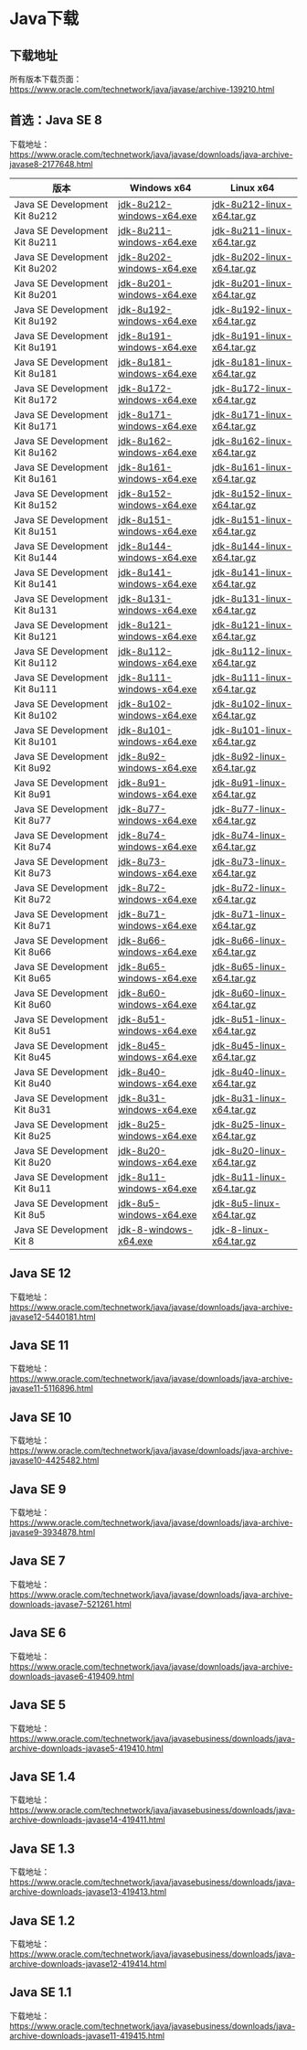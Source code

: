 # Java下载

## 下载地址
所有版本下载页面：https://www.oracle.com/technetwork/java/javase/archive-139210.html

## 首选：Java SE 8
下载地址：https://www.oracle.com/technetwork/java/javase/downloads/java-archive-javase8-2177648.html

| 版本 | Windows x64 | Linux x64
| ---- | ---- | ---- |
| Java SE Development Kit 8u212 | [jdk-8u212-windows-x64.exe](https://download.oracle.com/otn/java/jdk/8u212-b10/59066701cf1a433da9770636fbc4c9aa/jdk-8u212-windows-x64.exe) | [jdk-8u212-linux-x64.tar.gz](https://download.oracle.com/otn/java/jdk/8u212-b10/59066701cf1a433da9770636fbc4c9aa/jdk-8u212-linux-x64.tar.gz) |
| Java SE Development Kit 8u211 | [jdk-8u211-windows-x64.exe](https://download.oracle.com/otn/java/jdk/8u211-b12/478a62b7d4e34b78b671c754eaaf38ab/jdk-8u211-windows-x64.exe) | [jdk-8u211-linux-x64.tar.gz](https://download.oracle.com/otn/java/jdk/8u211-b12/478a62b7d4e34b78b671c754eaaf38ab/jdk-8u211-linux-x64.tar.gz) |
| Java SE Development Kit 8u202 | [jdk-8u202-windows-x64.exe](https://download.oracle.com/otn/java/jdk/8u202-b08/1961070e4c9b4e26a04e7f5a083f551e/jdk-8u202-windows-x64.exe) | [jdk-8u202-linux-x64.tar.gz](https://download.oracle.com/otn/java/jdk/8u202-b08/1961070e4c9b4e26a04e7f5a083f551e/jdk-8u202-linux-x64.tar.gz) |
| Java SE Development Kit 8u201 | [jdk-8u201-windows-x64.exe](https://download.oracle.com/otn/java/jdk/8u201-b09/42970487e3af4f5aa5bca3f542482c60/jdk-8u201-windows-x64.exe) | [jdk-8u201-linux-x64.tar.gz](https://download.oracle.com/otn/java/jdk/8u201-b09/42970487e3af4f5aa5bca3f542482c60/jdk-8u201-linux-x64.tar.gz) |
| Java SE Development Kit 8u192 | [jdk-8u192-windows-x64.exe](http://download.oracle.com/otn/java/jdk/8u192-b12/750e1c8617c5452694857ad95c3ee230/jdk-8u192-windows-x64.exe) | [jdk-8u192-linux-x64.tar.gz](http://download.oracle.com/otn/java/jdk/8u192-b12/750e1c8617c5452694857ad95c3ee230/jdk-8u192-linux-x64.tar.gz) |
| Java SE Development Kit 8u191 | [jdk-8u191-windows-x64.exe](http://download.oracle.com/otn/java/jdk/8u191-b12/2787e4a523244c269598db4e85c51e0c/jdk-8u191-windows-x64.exe) | [jdk-8u191-linux-x64.tar.gz](http://download.oracle.com/otn/java/jdk/8u191-b12/2787e4a523244c269598db4e85c51e0c/jdk-8u191-linux-x64.tar.gz) |
| Java SE Development Kit 8u181 | [jdk-8u181-windows-x64.exe](https://download.oracle.com/otn/java/jdk/8u181-b13/96a7b8442fe848ef90c96a2fad6ed6d1/jdk-8u181-windows-x64.exe) | [jdk-8u181-linux-x64.tar.gz](https://download.oracle.com/otn/java/jdk/8u181-b13/96a7b8442fe848ef90c96a2fad6ed6d1/jdk-8u181-linux-x64.tar.gz) |
| Java SE Development Kit 8u172 | [jdk-8u172-windows-x64.exe](https://download.oracle.com/otn/java/jdk/8u172-b11/a58eab1ec242421181065cdc37240b08/jdk-8u172-windows-x64.exe) | [jdk-8u172-linux-x64.tar.gz](https://download.oracle.com/otn/java/jdk/8u172-b11/a58eab1ec242421181065cdc37240b08/jdk-8u172-linux-x64.tar.gz) |
| Java SE Development Kit 8u171 | [jdk-8u171-windows-x64.exe](https://download.oracle.com/otn/java/jdk/8u171-b11/512cd62ec5174c3487ac17c61aaa89e8/jdk-8u171-windows-x64.exe) | [jdk-8u171-linux-x64.tar.gz](https://download.oracle.com/otn/java/jdk/8u171-b11/512cd62ec5174c3487ac17c61aaa89e8/jdk-8u171-linux-x64.tar.gz) |
| Java SE Development Kit 8u162 | [jdk-8u162-windows-x64.exe](https://download.oracle.com/otn/java/jdk/8u162-b12/0da788060d494f5095bf8624735fa2f1/jdk-8u162-windows-x64.exe) | [jdk-8u162-linux-x64.tar.gz](https://download.oracle.com/otn/java/jdk/8u162-b12/0da788060d494f5095bf8624735fa2f1/jdk-8u162-linux-x64.tar.gz) |
| Java SE Development Kit 8u161 | [jdk-8u161-windows-x64.exe](https://download.oracle.com/otn/java/jdk/8u161-b12/2f38c3b165be4555a1fa6e98c45e0808/jdk-8u161-windows-x64.exe) | [jdk-8u161-linux-x64.tar.gz](https://download.oracle.com/otn/java/jdk/8u161-b12/2f38c3b165be4555a1fa6e98c45e0808/jdk-8u161-linux-x64.tar.gz) |
| Java SE Development Kit 8u152 | [jdk-8u152-windows-x64.exe](https://download.oracle.com/otn/java/jdk/8u152-b16/aa0333dd3019491ca4f6ddbe78cdb6d0/jdk-8u152-windows-x64.exe) | [jdk-8u152-linux-x64.tar.gz](https://download.oracle.com/otn/java/jdk/8u152-b16/aa0333dd3019491ca4f6ddbe78cdb6d0/jdk-8u152-linux-x64.tar.gz) |
| Java SE Development Kit 8u151 | [jdk-8u151-windows-x64.exe](https://download.oracle.com/otn/java/jdk/8u151-b12/e758a0de34e24606bca991d704f6dcbf/jdk-8u151-windows-x64.exe) | [jdk-8u151-linux-x64.tar.gz](https://download.oracle.com/otn/java/jdk/8u151-b12/e758a0de34e24606bca991d704f6dcbf/jdk-8u151-linux-x64.tar.gz) |
| Java SE Development Kit 8u144 | [jdk-8u144-windows-x64.exe](https://download.oracle.com/otn/java/jdk/8u144-b01/090f390dda5b47b9b721c7dfaa008135/jdk-8u144-windows-x64.exe) | [jdk-8u144-linux-x64.tar.gz](https://download.oracle.com/otn/java/jdk/8u144-b01/090f390dda5b47b9b721c7dfaa008135/jdk-8u144-linux-x64.tar.gz) |
| Java SE Development Kit 8u141 | [jdk-8u141-windows-x64.exe](https://download.oracle.com/otn/java/jdk/8u141-b15/336fa29ff2bb4ef291e347e091f7f4a7/jdk-8u141-windows-x64.exe) | [jdk-8u141-linux-x64.tar.gz](https://download.oracle.com/otn/java/jdk/8u141-b15/336fa29ff2bb4ef291e347e091f7f4a7/jdk-8u141-linux-x64.tar.gz) |
| Java SE Development Kit 8u131 | [jdk-8u131-windows-x64.exe](https://download.oracle.com/otn/java/jdk/8u131-b11/d54c1d3a095b4ff2b6607d096fa80163/jdk-8u131-windows-x64.exe) | [jdk-8u131-linux-x64.tar.gz](https://download.oracle.com/otn/java/jdk/8u131-b11/d54c1d3a095b4ff2b6607d096fa80163/jdk-8u131-linux-x64.tar.gz) |
| Java SE Development Kit 8u121 | [jdk-8u121-windows-x64.exe](https://download.oracle.com/otn/java/jdk/8u121-b13/e9e7ea248e2c4826b92b3f075a80e441/jdk-8u121-windows-x64.exe) | [jdk-8u121-linux-x64.tar.gz](https://download.oracle.com/otn/java/jdk/8u121-b13/e9e7ea248e2c4826b92b3f075a80e441/jdk-8u121-linux-x64.tar.gz) |
| Java SE Development Kit 8u112 | [jdk-8u112-windows-x64.exe](https://download.oracle.com/otn/java/jdk/8u112-b15/jdk-8u112-windows-x64.exe) | [jdk-8u112-linux-x64.tar.gz](https://download.oracle.com/otn/java/jdk/8u112-b15/jdk-8u112-linux-x64.tar.gz) |
| Java SE Development Kit 8u111 | [jdk-8u111-windows-x64.exe](https://download.oracle.com/otn/java/jdk/8u111-b14/jdk-8u111-windows-x64.exe) | [jdk-8u111-linux-x64.tar.gz](https://download.oracle.com/otn/java/jdk/8u111-b14/jdk-8u111-linux-x64.tar.gz) |
| Java SE Development Kit 8u102 | [jdk-8u102-windows-x64.exe](https://download.oracle.com/otn/java/jdk/8u102-b14/jdk-8u102-windows-x64.exe) | [jdk-8u102-linux-x64.tar.gz](https://download.oracle.com/otn/java/jdk/8u102-b14/jdk-8u102-linux-x64.tar.gz) |
| Java SE Development Kit 8u101 | [jdk-8u101-windows-x64.exe](https://download.oracle.com/otn/java/jdk/8u101-b13/jdk-8u101-windows-x64.exe) | [jdk-8u101-linux-x64.tar.gz](https://download.oracle.com/otn/java/jdk/8u101-b13/jdk-8u101-linux-x64.tar.gz) |
| Java SE Development Kit 8u92 | [jdk-8u92-windows-x64.exe](https://download.oracle.com/otn/java/jdk/8u92-b14/jdk-8u92-windows-x64.exe) | [jdk-8u92-linux-x64.tar.gz](https://download.oracle.com/otn/java/jdk/8u92-b14/jdk-8u92-linux-x64.tar.gz) |
| Java SE Development Kit 8u91 | [jdk-8u91-windows-x64.exe](https://download.oracle.com/otn/java/jdk/8u91-b15/jdk-8u91-windows-x64.exe) | [jdk-8u91-linux-x64.tar.gz](https://download.oracle.com/otn/java/jdk/8u91-b14/jdk-8u91-linux-x64.tar.gz) |
| Java SE Development Kit 8u77 | [jdk-8u77-windows-x64.exe](https://download.oracle.com/otn/java/jdk/8u77-b03/jdk-8u77-windows-x64.exe) | [jdk-8u77-linux-x64.tar.gz](https://download.oracle.com/otn/java/jdk/8u77-b03/jdk-8u77-linux-x64.tar.gz) |
| Java SE Development Kit 8u74 | [jdk-8u74-windows-x64.exe](https://download.oracle.com/otn/java/jdk/8u74-b02/jdk-8u74-windows-x64.exe) | [jdk-8u74-linux-x64.tar.gz](https://download.oracle.com/otn/java/jdk/8u74-b02/jdk-8u74-linux-x64.tar.gz) |
| Java SE Development Kit 8u73 | [jdk-8u73-windows-x64.exe](https://download.oracle.com/otn/java/jdk/8u73-b02/jdk-8u73-windows-x64.exe) | [jdk-8u73-linux-x64.tar.gz](https://download.oracle.com/otn/java/jdk/8u73-b02/jdk-8u73-linux-x64.tar.gz) |
| Java SE Development Kit 8u72 | [jdk-8u72-windows-x64.exe](https://download.oracle.com/otn/java/jdk/8u72-b15/jdk-8u72-windows-x64.exe) | [jdk-8u72-linux-x64.tar.gz](https://download.oracle.com/otn/java/jdk/8u72-b15/jdk-8u72-linux-x64.tar.gz) |
| Java SE Development Kit 8u71 | [jdk-8u71-windows-x64.exe](https://download.oracle.com/otn/java/jdk/8u71-b15/jdk-8u71-windows-x64.exe) | [jdk-8u71-linux-x64.tar.gz](https://download.oracle.com/otn/java/jdk/8u71-b15/jdk-8u71-linux-x64.tar.gz) |
| Java SE Development Kit 8u66 | [jdk-8u66-windows-x64.exe](https://download.oracle.com/otn/java/jdk/8u66-b18/jdk-8u66-windows-x64.exe) | [jdk-8u66-linux-x64.tar.gz](https://download.oracle.com/otn/java/jdk/8u66-b17/jdk-8u66-linux-x64.tar.gz) |
| Java SE Development Kit 8u65 | [jdk-8u65-windows-x64.exe](https://download.oracle.com/otn/java/jdk/8u65-b17/jdk-8u65-windows-x64.exe) | [jdk-8u65-linux-x64.tar.gz](https://download.oracle.com/otn/java/jdk/8u65-b17/jdk-8u65-linux-x64.tar.gz) |
| Java SE Development Kit 8u60 | [jdk-8u60-windows-x64.exe](https://download.oracle.com/otn/java/jdk/8u60-b27/jdk-8u60-windows-x64.exe) | [jdk-8u60-linux-x64.tar.gz](https://download.oracle.com/otn/java/jdk/8u60-b27/jdk-8u60-linux-x64.tar.gz) |
| Java SE Development Kit 8u51 | [jdk-8u51-windows-x64.exe](https://download.oracle.com/otn/java/jdk/8u51-b16/jdk-8u51-windows-x64.exe) | [jdk-8u51-linux-x64.tar.gz](https://download.oracle.com/otn/java/jdk/8u51-b16/jdk-8u51-linux-x64.tar.gz) |
| Java SE Development Kit 8u45 | [jdk-8u45-windows-x64.exe](https://download.oracle.com/otn/java/jdk/8u45-b15/jdk-8u45-windows-x64.exe) | [jdk-8u45-linux-x64.tar.gz](https://download.oracle.com/otn/java/jdk/8u45-b14/jdk-8u45-linux-x64.tar.gz) |
| Java SE Development Kit 8u40 | [jdk-8u40-windows-x64.exe](https://download.oracle.com/otn/java/jdk/8u40-b26/jdk-8u40-windows-x64.exe) | [jdk-8u40-linux-x64.tar.gz](https://download.oracle.com/otn/java/jdk/8u40-b26/jdk-8u40-linux-x64.tar.gz) |
| Java SE Development Kit 8u31 | [jdk-8u31-windows-x64.exe](https://download.oracle.com/otn/java/jdk/8u31-b13/jdk-8u31-windows-x64.exe) | [jdk-8u31-linux-x64.tar.gz](https://download.oracle.com/otn/java/jdk/8u31-b13/jdk-8u31-linux-x64.tar.gz) |
| Java SE Development Kit 8u25 | [jdk-8u25-windows-x64.exe](https://download.oracle.com/otn/java/jdk/8u25-b18/jdk-8u25-windows-x64.exe) | [jdk-8u25-linux-x64.tar.gz](https://download.oracle.com/otn/java/jdk/8u25-b17/jdk-8u25-linux-x64.tar.gz) |
| Java SE Development Kit 8u20 | [jdk-8u20-windows-x64.exe](https://download.oracle.com/otn/java/jdk/8u20-b26/jdk-8u20-windows-x64.exe) | [jdk-8u20-linux-x64.tar.gz](https://download.oracle.com/otn/java/jdk/8u20-b26/jdk-8u20-linux-x64.tar.gz) |
| Java SE Development Kit 8u11 | [jdk-8u11-windows-x64.exe](https://download.oracle.com/otn/java/jdk/8u11-b12/jdk-8u11-windows-x64.exe) | [jdk-8u11-linux-x64.tar.gz](https://download.oracle.com/otn/java/jdk/8u11-b12/jdk-8u11-linux-x64.tar.gz) |
| Java SE Development Kit 8u5 | [jdk-8u5-windows-x64.exe](https://download.oracle.com/otn/java/jdk/8u5-b13/jdk-8u5-windows-x64.exe) | [jdk-8u5-linux-x64.tar.gz](https://download.oracle.com/otn/java/jdk/8u5-b13/jdk-8u5-linux-x64.tar.gz) |
| Java SE Development Kit 8 | [jdk-8-windows-x64.exe](https://download.oracle.com/otn/java/jdk/8-b132/jdk-8-windows-x64.exe) | [jdk-8-linux-x64.tar.gz](https://download.oracle.com/otn/java/jdk/8-b132/jdk-8-linux-x64.tar.gz) |

## Java SE 12
下载地址：https://www.oracle.com/technetwork/java/javase/downloads/java-archive-javase12-5440181.html

## Java SE 11
下载地址：https://www.oracle.com/technetwork/java/javase/downloads/java-archive-javase11-5116896.html

## Java SE 10
下载地址：https://www.oracle.com/technetwork/java/javase/downloads/java-archive-javase10-4425482.html

## Java SE 9
下载地址：https://www.oracle.com/technetwork/java/javase/downloads/java-archive-javase9-3934878.html

## Java SE 7
下载地址：https://www.oracle.com/technetwork/java/javase/downloads/java-archive-downloads-javase7-521261.html

## Java SE 6
下载地址：https://www.oracle.com/technetwork/java/javase/downloads/java-archive-downloads-javase6-419409.html

## Java SE 5
下载地址：https://www.oracle.com/technetwork/java/javasebusiness/downloads/java-archive-downloads-javase5-419410.html

## Java SE 1.4
下载地址：https://www.oracle.com/technetwork/java/javasebusiness/downloads/java-archive-downloads-javase14-419411.html

## Java SE 1.3
下载地址：https://www.oracle.com/technetwork/java/javasebusiness/downloads/java-archive-downloads-javase13-419413.html

## Java SE 1.2
下载地址：https://www.oracle.com/technetwork/java/javasebusiness/downloads/java-archive-downloads-javase12-419414.html

## Java SE 1.1
下载地址：https://www.oracle.com/technetwork/java/javasebusiness/downloads/java-archive-downloads-javase11-419415.html
